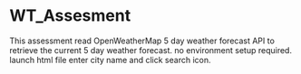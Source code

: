 # WT_Assesment
This assessment read OpenWeatherMap 5 day weather forecast API to retrieve the current 5 day weather forecast.
no environment setup required. 
launch html file enter city name and click search icon.
